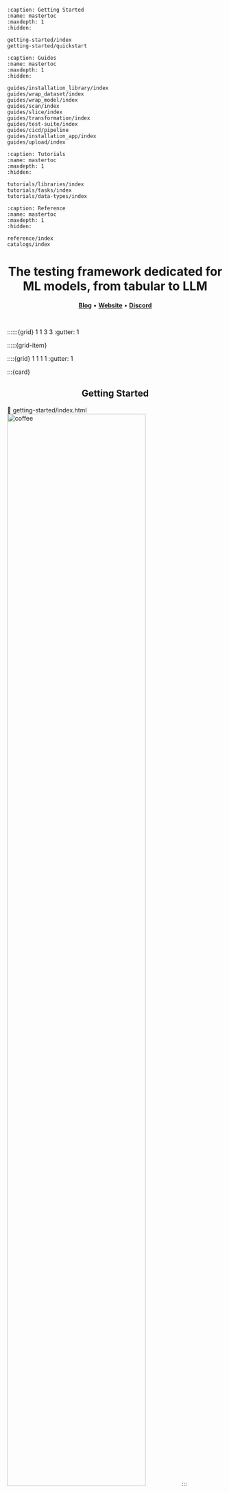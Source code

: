 ```{toctree}
:caption: Getting Started
:name: mastertoc
:maxdepth: 1
:hidden:

getting-started/index
getting-started/quickstart
```

```{toctree}
:caption: Guides
:name: mastertoc
:maxdepth: 1
:hidden:

guides/installation_library/index
guides/wrap_dataset/index
guides/wrap_model/index
guides/scan/index
guides/slice/index
guides/transformation/index
guides/test-suite/index
guides/cicd/pipeline
guides/installation_app/index
guides/upload/index
```

```{toctree}
:caption: Tutorials
:name: mastertoc
:maxdepth: 1
:hidden:

tutorials/libraries/index
tutorials/tasks/index
tutorials/data-types/index
```

```{toctree}
:caption: Reference
:name: mastertoc
:maxdepth: 1
:hidden:

reference/index
catalogs/index
```

<h1 align="center" weight='300' style="color: var(--sd-color-card-text);" >The testing framework dedicated for  ML models, from tabular to LLM</h1>
<p align="center">
   <a href="https://www.giskard.ai/knowledge-categories/blog/?utm_source=github&utm_medium=github&utm_campaign=github_readme&utm_id=readmeblog"><b>Blog</b></a> &bull;  
  <a href="https://www.giskard.ai/?utm_source=github&utm_medium=github&utm_campaign=github_readme&utm_id=readmeblog"><b>Website</b></a> &bull;
  <a href="https://gisk.ar/discord"><b>Discord</b></a>
 </p>
<br />


::::::{grid} 1 1 3 3
:gutter: 1

:::::{grid-item}

::::{grid} 1 1 1 1
:gutter: 1

:::{card} <h2><center> Getting Started </center></h2>
:link: getting-started/index.html
&nbsp;&nbsp;&nbsp;&nbsp;&nbsp;&nbsp;<img src="assets/intro/coffee.png" alt="coffee" width="80%">
:::

:::{card} <h2><center> API Reference </center></h2>
:link: reference/index.html
<img src="assets/intro/Giskard_Turtle_Computer.png" alt="test" width="100%">
::::

:::::

:::::{grid-item}

::::{grid} 1 1 1 1
:gutter: 1

:::{card} <h2><center> User Guide </center></h2>
:link: guides/index.html

&nbsp;&nbsp;&nbsp;&nbsp;&nbsp;&nbsp;<img src="assets/intro/ninja.png" alt="ninja" width="79%">
:::

:::{card} <h2><center> Tutorials </center></h2>
:link: tutorials/index.html
&nbsp;&nbsp;&nbsp;&nbsp;&nbsp;&nbsp;&nbsp;&nbsp;&nbsp;<img src="assets/intro/test_turtle.png" alt="hey" width="97%">
::::

:::::

:::::{grid-item}

::::{grid} 1 1 1 1
:gutter: 1

:::{card} <h2><center> Catalogs </center></h2>
:link: catalogs/index.html

&nbsp;&nbsp;&nbsp;&nbsp;&nbsp;&nbsp;<img src="assets/intro/Giskard_Turtle_SK8.png" alt="ninja" width="89%">
:::

:::{card} <h2><center> Contribute </center></h2>
:link: contribute/index.html
&nbsp;&nbsp;&nbsp;&nbsp;&nbsp;&nbsp;&nbsp;&nbsp;&nbsp;<img src="assets/intro/hey.png" alt="hey" width="72%">
::::

:::::

::::::
